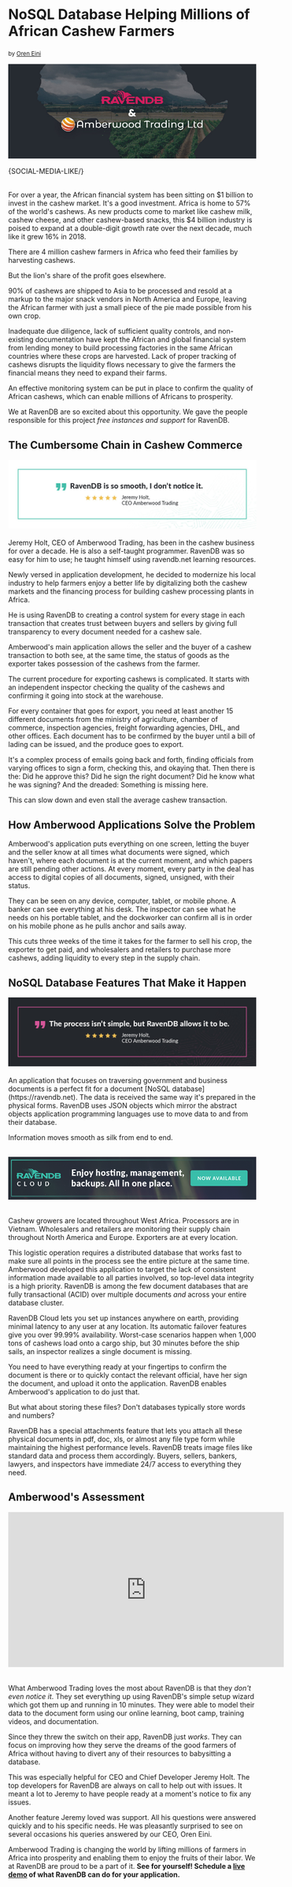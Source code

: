 # NoSQL Database Helping Millions of African Cashew Farmers
<small>by <a href="mailto:ayende@hibernatingrhinos.com">Oren Eini</a></small>

![NoSQL Database Helping Millions of African Cashew Farmers](images/ravendb-amberwood-help-millions-african-farmers.jpg)

{SOCIAL-MEDIA-LIKE/}

<br/>
For over a year, the African financial system has been sitting on $1 billion to invest in the cashew market. It's a good investment. Africa is home to 57% of the world's cashews. As new products come to market like cashew milk, cashew cheese, and other cashew-based snacks, this $4 billion industry is poised to expand at a double-digit growth rate over the next decade, much like it grew 16% in 2018.

There are 4 million cashew farmers in Africa who feed their families by harvesting cashews.

But the lion's share of the profit goes elsewhere.

90% of cashews are shipped to Asia to be processed and resold at a markup to the major snack vendors in North America and Europe, leaving the African farmer with just a small piece of the pie made possible from his own crop.

Inadequate due diligence, lack of sufficient quality controls, and non-existing documentation have kept the African and global financial system from lending money to build processing factories in the same African countries where these crops are harvested. Lack of proper tracking of cashews disrupts the liquidity flows necessary to give the farmers the financial means they need to expand their farms.

An effective monitoring system can be put in place to confirm the quality of African cashews, which can enable millions of Africans to prosperity.

We at RavenDB are so excited about this opportunity. We gave the people responsible for this project *free instances and support* for RavenDB.

## The Cumbersome Chain in Cashew Commerce
<div>
    <img src="images/amberwood-1.jpg" class="img-responsive m-0-auto" alt="RavenDB is so smooth, I don't notice it."/>
</div>
<br/>
Jeremy Holt, CEO of Amberwood Trading, has been in the cashew business for over a decade. He is also a self-taught programmer. RavenDB was so easy for him to use; he taught himself using ravendb.net learning resources.

Newly versed in application development, he decided to modernize his local industry to help farmers enjoy a better life by digitalizing both the cashew markets and the financing process for building cashew processing plants in Africa.

He is using RavenDB to creating a control system for every stage in each transaction that creates trust between buyers and sellers by giving full transparency to every document needed for a cashew sale.

Amberwood's main application allows the seller and the buyer of a cashew transaction to both see, at the same time, the status of goods as the exporter takes possession of the cashews from the farmer.

The current procedure for exporting cashews is complicated. It starts with an independent inspector checking the quality of the cashews and confirming it going into stock at the warehouse.

For every container that goes for export, you need at least another 15 different documents from the ministry of agriculture, chamber of commerce, inspection agencies, freight forwarding agencies, DHL, and other offices. Each document has to be confirmed by the buyer until a bill of lading can be issued, and the produce goes to export.

It's a complex process of emails going back and forth, finding officials from varying offices to sign a form, checking this, and okaying that. Then there is the: Did he approve this? Did he sign the right document? Did he know what he was signing? And the dreaded: Something is missing here.

This can slow down and even stall the average cashew transaction.

## How Amberwood Applications Solve the Problem

Amberwood's application puts everything on one screen, letting the buyer and the seller know at all times what documents were signed, which haven't, where each document is at the current moment, and which papers are still pending other actions. At every moment, every party in the deal has access to digital copies of all documents, signed, unsigned, with their status.

They can be seen on any device, computer, tablet, or mobile phone. A banker can see everything at his desk. The inspector can see what he needs on his portable tablet, and the dockworker can confirm all is in order on his mobile phone as he pulls anchor and sails away.

This cuts three weeks of the time it takes for the farmer to sell his crop, the exporter to get paid, and wholesalers and retailers to purchase more cashews, adding liquidity to every step in the supply chain.

## NoSQL Database Features That Make it Happen
<div>
    <img src="images/amberwood-2.jpg" class="img-responsive m-0-auto" alt="The process isn't simple, but RavenDB allows it to be."/>
</div>
<br/>
An application that focuses on traversing government and business documents is a perfect fit for a document [NoSQL database](https://ravendb.net). The data is received the same way it's prepared in the physical forms. RavenDB uses JSON objects which mirror the abstract objects application programming languages use to move data to and from their database.

Information moves smooth as silk from end to end.<br/>
<br/>
<div>
    <a href="https://cloud.ravendb.net"><img src="images/ravendb-cloud.png" class="img-responsive m-0-auto" alt="RavenDB Cloud"/></a>
</div>
<br/>

Cashew growers are located throughout West Africa. Processors are in Vietnam. Wholesalers and retailers are monitoring their supply chain throughout North America and Europe. Exporters are at every location.

This logistic operation requires a distributed database that works fast to make sure all points in the process see the entire picture at the same time. Amberwood developed this application to target the lack of consistent information made available to all parties involved, so top-level data integrity is a high priority. RavenDB is among the few document databases that are fully transactional (ACID) over multiple documents *and* across your entire database cluster.

RavenDB Cloud lets you set up instances anywhere on earth, providing minimal latency to any user at any location. Its automatic failover features give you over 99.99% availability. Worst-case scenarios happen when 1,000 tons of cashews load onto a cargo ship, but 30 minutes before the ship sails, an inspector realizes a single document is missing.

You need to have everything ready at your fingertips to confirm the document is there or to quickly contact the relevant official, have her sign the document, and upload it onto the application. RavenDB enables Amberwood's application to do just that.

But what about storing these files? Don't databases typically store words and numbers?

RavenDB has a special attachments feature that lets you attach all these physical documents in pdf, doc, xls, or almost any file type form while maintaining the highest performance levels. RavenDB treats image files like standard data and process them accordingly. Buyers, sellers, bankers, lawyers, and inspectors have immediate 24/7 access to everything they need.

## Amberwood's Assessment

<div class="text-center"><iframe width="560" height="315" src="https://www.youtube.com/embed/eGycOvRxHg8?start=127" frameborder="0" allow="accelerometer; autoplay; encrypted-media; gyroscope; picture-in-picture" allowfullscreen></iframe></div><br/>

What Amberwood Trading loves the most about RavenDB is that they *don't even notice it*. They set everything up using RavenDB's simple setup wizard which got them up and running in 10 minutes. They were able to model their data to the document form using our online learning, boot camp, training videos, and documentation.

Since they threw the switch on their app, RavenDB just *works*. They can focus on improving how they serve the dreams of the good farmers of Africa without having to divert any of their resources to babysitting a database.

This was especially helpful for CEO and Chief Developer Jeremy Holt. The top developers for RavenDB are always on call to help out with issues. It meant a lot to Jeremy to have people ready at a moment's notice to fix any issues.

Another feature Jeremy loved was support. All his questions were answered quickly and to his specific needs. He was pleasantly surprised to see on several occasions his queries answered by our CEO, Oren Eini.

Amberwood Trading is changing the world by lifting millions of farmers in Africa into prosperity and enabling them to enjoy the fruits of their labor. We at RavenDB are proud to be a part of it. **See for yourself! Schedule a [live demo](https://ravendb.net/live-demo) of what RavenDB can do for your application.**

